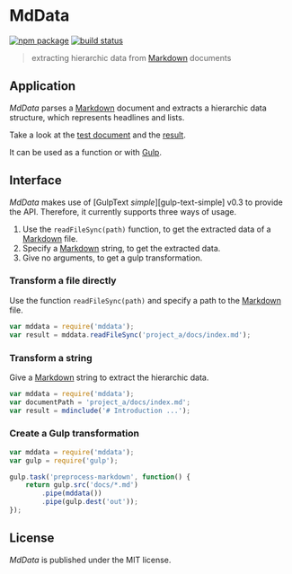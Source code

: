 # MdData

[![npm package][npm-img]][npm-url]
[![build status][travis-img]][travis-url]

> extracting hierarchic data from [Markdown] documents

## Application

_MdData_ parses a [Markdown] document and extracts a hierarchic data structure,
which represents headlines and lists.

Take a look at the [test document](test/data/data.md) and the [result](test/data/data.json).

It can be used as a function or with [Gulp].

## Interface

_MdData_ makes use of [GulpText _simple_][gulp-text-simple] v0.3 to provide the API.
Therefore, it currently supports three ways of usage.

1. Use the `readFileSync(path)` function, to get the extracted
   data of a [Markdown] file.
2. Specify a [Markdown] string, to get the extracted data.
3. Give no arguments, to get a gulp transformation.

### Transform a file directly

Use the function `readFileSync(path)` and specify a path to the [Markdown] file.

``` js
var mddata = require('mddata');
var result = mddata.readFileSync('project_a/docs/index.md');
```

### Transform a string

Give a [Markdown] string to extract the hierarchic data.

``` js
var mddata = require('mddata');
var documentPath = 'project_a/docs/index.md';
var result = mdinclude('# Introduction ...');
```

### Create a Gulp transformation

``` js
var mddata = require('mddata');
var gulp = require('gulp');

gulp.task('preprocess-markdown', function() {
    return gulp.src('docs/*.md')
        .pipe(mddata())
        .pipe(gulp.dest('out'));
});
```

## License

_MdData_ is published under the MIT license.

[npm-url]: https://www.npmjs.com/package/mddata
[npm-img]: https://img.shields.io/npm/v/mddata.svg
[travis-img]: https://img.shields.io/travis/mastersign/mddata/master.svg
[travis-url]: https://travis-ci.org/mastersign/mddata
[Gulp]: http://gulpjs.com
[Markdown]: https://daringfireball.net/projects/markdown/

